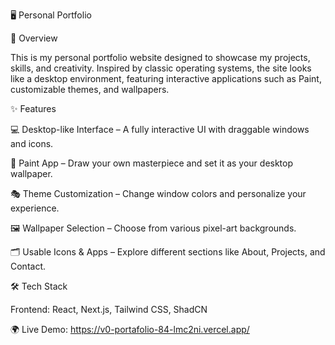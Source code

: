 🖥️ Personal Portfolio



🚀 Overview

This is my personal portfolio website designed to showcase my projects, skills, and creativity. Inspired by classic operating systems, the site looks like a desktop environment, featuring interactive applications such as Paint, customizable themes, and wallpapers.

✨ Features

💻 Desktop-like Interface – A fully interactive UI with draggable windows and icons.

🎨 Paint App – Draw your own masterpiece and set it as your desktop wallpaper.

🎭 Theme Customization – Change window colors and personalize your experience.

🖼️ Wallpaper Selection – Choose from various pixel-art backgrounds.

🗂️ Usable Icons & Apps – Explore different sections like About, Projects, and Contact.

🛠️ Tech Stack

Frontend: React, Next.js, Tailwind CSS, ShadCN


🌍 Live Demo: https://v0-portafolio-84-lmc2ni.vercel.app/

